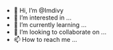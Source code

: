 - 👋 Hi, I’m @Imdivy
- 👀 I’m interested in ...
- 🌱 I’m currently learning ...
- 💞️ I’m looking to collaborate on ...
- 📫 How to reach me ...

<!---
Imdivy/Imdivy is a ✨ special ✨ repository because its `README.md` (this file) appears on your GitHub profile.
You can click the Preview link to take a look at your changes.
--->
